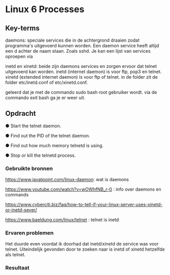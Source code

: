 # Linux 6 Processes


## Key-terms
 daemons: speciale services die in de achtergrond draaien zodat programma's uitgevoerd kunnen worden. Een daemon service heeft altijd een d achter de naam staan. Zoals sshd. Je kan een lijst van services oproepen via 

inetd en xinetd: beide zijn daemons services en zorgen ervoor dat telnet uitgevoerd kan worden. inetd (internet daemon) is voor ftp, pop3 en telnet. xinetd (extended internet daemon) is voor ftp of telnet.
in de folder zit de folder etc/inetd.conf of etc/xinetd.conf. 

geleerd dat je met de commando sudo bash root gebruiker wordt. via de commando exit bash ga je er weer uit. 

## Opdracht
●	Start the telnet daemon.

●	Find out the PID of the telnet daemon.

●	Find out how much memory telnetd is using.

●	Stop or kill the telnetd process.



### Gebruikte bronnen
https://www.javatpoint.com/linux-daemon: wat is daemons

https://www.youtube.com/watch?v=wOWhfNB_r-0  : info over daemons en commands

https://www.cyberciti.biz/faq/how-to-tell-if-your-linux-server-uses-xinetd-or-inetd-sever/ 

https://www.baeldung.com/linux/telnet : telnet is inetd

### Ervaren problemen
Het duurde even voordat ik doorhad dat inetd/xinetd de service was voor telnet. Uiteindelijk gevonden door te zoeken naar is inetd of xinetd hetzelfde als telnet. 

### Resultaat
